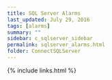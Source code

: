 ```yaml
---
title: SQL Server Alarms
last_updated: July 29, 2016
tags: [alarms]
summary: ""
sidebar: c_sqlserver_sidebar
permalink: sqlserver_alarms.html
folder: ConnectSQLServer
---
```





{% include links.html %}
